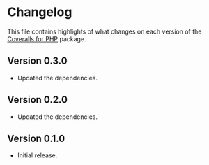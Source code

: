 # Changelog
This file contains highlights of what changes on each version of the [Coveralls for PHP](https://github.com/cedx/coveralls.php) package.

## Version 0.3.0
- Updated the dependencies.

## Version 0.2.0
- Updated the dependencies.

## Version 0.1.0
- Initial release.

